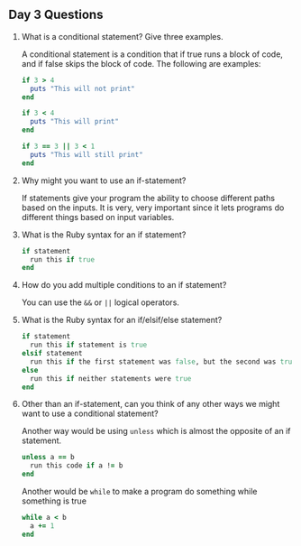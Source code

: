 ## Day 3 Questions

1. What is a conditional statement? Give three examples.

   A conditional statement is a condition that if true runs a block of code, and if false
   skips the block of code. The following are examples:

   ```ruby
   if 3 > 4  
     puts "This will not print"  
   end
   ```

   ```ruby
   if 3 < 4  
     puts "This will print"  
   end
   ```  

   ```ruby
   if 3 == 3 || 3 < 1  
     puts "This will still print"  
   end
   ```  

1. Why might you want to use an if-statement?

   If statements give your program the ability to choose different paths based
   on the inputs. It is very, very important since it lets programs do different
   things based on input variables.

1. What is the Ruby syntax for an if statement?

   ```ruby
   if statement  
     run this if true  
   end
   ```

1. How do you add multiple conditions to an if statement?

   You can use the `&&` or `||` logical operators.

1. What is the Ruby syntax for an if/elsif/else statement?

    ```ruby
    if statement  
      run this if statement is true  
    elsif statement  
      run this if the first statement was false, but the second was true  
    else  
      run this if neither statements were true  
    end
    ```  

1. Other than an if-statement, can you think of any other ways we might want to use a conditional statement?

   Another way would be using `unless` which is almost the opposite of an if statement.

    ```ruby
    unless a == b  
      run this code if a != b  
    end
    ```

    Another would be `while` to make a program do something while something is true

    ```ruby
    while a < b  
      a += 1    
    end
    ```
